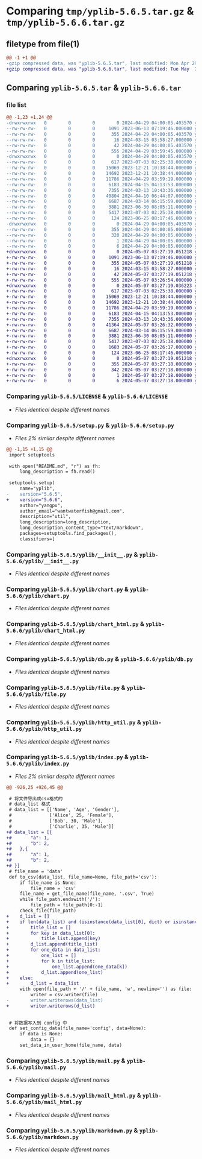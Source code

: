 # Comparing `tmp/yplib-5.6.5.tar.gz` & `tmp/yplib-5.6.6.tar.gz`

## filetype from file(1)

```diff
@@ -1 +1 @@
-gzip compressed data, was "yplib-5.6.5.tar", last modified: Mon Apr 29 04:00:05 2024, max compression
+gzip compressed data, was "yplib-5.6.6.tar", last modified: Tue May  7 03:27:19 2024, max compression
```

## Comparing `yplib-5.6.5.tar` & `yplib-5.6.6.tar`

### file list

```diff
@@ -1,23 +1,24 @@
-drwxrwxrwx   0        0        0        0 2024-04-29 04:00:05.403570 yplib-5.6.5/
--rw-rw-rw-   0        0        0     1091 2023-06-13 07:19:46.000000 yplib-5.6.5/LICENSE
--rw-rw-rw-   0        0        0      355 2024-04-29 04:00:05.403570 yplib-5.6.5/PKG-INFO
--rw-rw-rw-   0        0        0       16 2024-03-15 03:58:27.000000 yplib-5.6.5/README.md
--rw-rw-rw-   0        0        0       42 2024-04-29 04:00:05.403570 yplib-5.6.5/setup.cfg
--rw-rw-rw-   0        0        0      555 2024-04-29 03:59:45.000000 yplib-5.6.5/setup.py
-drwxrwxrwx   0        0        0        0 2024-04-29 04:00:05.403570 yplib-5.6.5/yplib/
--rw-rw-rw-   0        0        0      617 2023-07-03 02:25:38.000000 yplib-5.6.5/yplib/__init__.py
--rw-rw-rw-   0        0        0    15069 2023-12-21 10:38:44.000000 yplib-5.6.5/yplib/chart.py
--rw-rw-rw-   0        0        0    14692 2023-12-21 10:38:44.000000 yplib-5.6.5/yplib/chart_html.py
--rw-rw-rw-   0        0        0    11786 2024-04-29 03:59:19.000000 yplib-5.6.5/yplib/db.py
--rw-rw-rw-   0        0        0     6183 2024-04-15 04:13:53.000000 yplib-5.6.5/yplib/file.py
--rw-rw-rw-   0        0        0     7355 2024-03-13 10:43:36.000000 yplib-5.6.5/yplib/http_util.py
--rw-rw-rw-   0        0        0    40804 2024-04-10 06:44:07.000000 yplib-5.6.5/yplib/index.py
--rw-rw-rw-   0        0        0     6687 2024-03-14 06:15:59.000000 yplib-5.6.5/yplib/mail.py
--rw-rw-rw-   0        0        0     3881 2023-06-30 08:05:11.000000 yplib-5.6.5/yplib/mail_html.py
--rw-rw-rw-   0        0        0     5417 2023-07-03 02:25:38.000000 yplib-5.6.5/yplib/markdown.py
--rw-rw-rw-   0        0        0      124 2023-06-25 08:17:46.000000 yplib-5.6.5/yplib/temp.py
-drwxrwxrwx   0        0        0        0 2024-04-29 04:00:05.403570 yplib-5.6.5/yplib.egg-info/
--rw-rw-rw-   0        0        0      355 2024-04-29 04:00:05.000000 yplib-5.6.5/yplib.egg-info/PKG-INFO
--rw-rw-rw-   0        0        0      320 2024-04-29 04:00:05.000000 yplib-5.6.5/yplib.egg-info/SOURCES.txt
--rw-rw-rw-   0        0        0        1 2024-04-29 04:00:05.000000 yplib-5.6.5/yplib.egg-info/dependency_links.txt
--rw-rw-rw-   0        0        0        6 2024-04-29 04:00:05.000000 yplib-5.6.5/yplib.egg-info/top_level.txt
+drwxrwxrwx   0        0        0        0 2024-05-07 03:27:19.051218 yplib-5.6.6/
+-rw-rw-rw-   0        0        0     1091 2023-06-13 07:19:46.000000 yplib-5.6.6/LICENSE
+-rw-rw-rw-   0        0        0      355 2024-05-07 03:27:19.051218 yplib-5.6.6/PKG-INFO
+-rw-rw-rw-   0        0        0       16 2024-03-15 03:58:27.000000 yplib-5.6.6/README.md
+-rw-rw-rw-   0        0        0       42 2024-05-07 03:27:19.051218 yplib-5.6.6/setup.cfg
+-rw-rw-rw-   0        0        0      555 2024-05-07 03:26:54.000000 yplib-5.6.6/setup.py
+drwxrwxrwx   0        0        0        0 2024-05-07 03:27:19.036223 yplib-5.6.6/yplib/
+-rw-rw-rw-   0        0        0      617 2023-07-03 02:25:38.000000 yplib-5.6.6/yplib/__init__.py
+-rw-rw-rw-   0        0        0    15069 2023-12-21 10:38:44.000000 yplib-5.6.6/yplib/chart.py
+-rw-rw-rw-   0        0        0    14692 2023-12-21 10:38:44.000000 yplib-5.6.6/yplib/chart_html.py
+-rw-rw-rw-   0        0        0    11786 2024-04-29 03:59:19.000000 yplib-5.6.6/yplib/db.py
+-rw-rw-rw-   0        0        0     6183 2024-04-15 04:13:53.000000 yplib-5.6.6/yplib/file.py
+-rw-rw-rw-   0        0        0     7355 2024-03-13 10:43:36.000000 yplib-5.6.6/yplib/http_util.py
+-rw-rw-rw-   0        0        0    41364 2024-05-07 03:26:32.000000 yplib-5.6.6/yplib/index.py
+-rw-rw-rw-   0        0        0     6687 2024-03-14 06:15:59.000000 yplib-5.6.6/yplib/mail.py
+-rw-rw-rw-   0        0        0     3881 2023-06-30 08:05:11.000000 yplib-5.6.6/yplib/mail_html.py
+-rw-rw-rw-   0        0        0     5417 2023-07-03 02:25:38.000000 yplib-5.6.6/yplib/markdown.py
+-rw-rw-rw-   0        0        0     1683 2024-05-07 03:26:17.000000 yplib-5.6.6/yplib/multi_thread.py
+-rw-rw-rw-   0        0        0      124 2023-06-25 08:17:46.000000 yplib-5.6.6/yplib/temp.py
+drwxrwxrwx   0        0        0        0 2024-05-07 03:27:19.051218 yplib-5.6.6/yplib.egg-info/
+-rw-rw-rw-   0        0        0      355 2024-05-07 03:27:18.000000 yplib-5.6.6/yplib.egg-info/PKG-INFO
+-rw-rw-rw-   0        0        0      342 2024-05-07 03:27:18.000000 yplib-5.6.6/yplib.egg-info/SOURCES.txt
+-rw-rw-rw-   0        0        0        1 2024-05-07 03:27:18.000000 yplib-5.6.6/yplib.egg-info/dependency_links.txt
+-rw-rw-rw-   0        0        0        6 2024-05-07 03:27:18.000000 yplib-5.6.6/yplib.egg-info/top_level.txt
```

### Comparing `yplib-5.6.5/LICENSE` & `yplib-5.6.6/LICENSE`

 * *Files identical despite different names*

### Comparing `yplib-5.6.5/setup.py` & `yplib-5.6.6/setup.py`

 * *Files 2% similar despite different names*

```diff
@@ -1,15 +1,15 @@
 import setuptools
 
 with open("README.md", "r") as fh:
     long_description = fh.read()
 
 setuptools.setup(
     name="yplib",
-    version="5.6.5",
+    version="5.6.6",
     author="yangpu",
     author_email="wantwaterfish@gmail.com",
     description="util",
     long_description=long_description,
     long_description_content_type="text/markdown",
     packages=setuptools.find_packages(),
     classifiers=[
```

### Comparing `yplib-5.6.5/yplib/__init__.py` & `yplib-5.6.6/yplib/__init__.py`

 * *Files identical despite different names*

### Comparing `yplib-5.6.5/yplib/chart.py` & `yplib-5.6.6/yplib/chart.py`

 * *Files identical despite different names*

### Comparing `yplib-5.6.5/yplib/chart_html.py` & `yplib-5.6.6/yplib/chart_html.py`

 * *Files identical despite different names*

### Comparing `yplib-5.6.5/yplib/db.py` & `yplib-5.6.6/yplib/db.py`

 * *Files identical despite different names*

### Comparing `yplib-5.6.5/yplib/file.py` & `yplib-5.6.6/yplib/file.py`

 * *Files identical despite different names*

### Comparing `yplib-5.6.5/yplib/http_util.py` & `yplib-5.6.6/yplib/http_util.py`

 * *Files identical despite different names*

### Comparing `yplib-5.6.5/yplib/index.py` & `yplib-5.6.6/yplib/index.py`

 * *Files 2% similar despite different names*

```diff
@@ -926,25 +926,45 @@
 
 # 将文件导出成csv格式的
 # data_list 格式
 # data_list = [['Name', 'Age', 'Gender'],
 #              ['Alice', 25, 'Female'],
 #              ['Bob', 30, 'Male'],
 #              ['Charlie', 35, 'Male']]
+# data_list = [{
+#       "a": 1,
+#       "b": 2,
+#   },{
+#       "a": 1,
+#       "b": 2,
+# }]
 # file_name = 'data'
 def to_csv(data_list, file_name=None, file_path='csv'):
     if file_name is None:
         file_name = 'csv'
     file_name = get_file_name(file_name, '.csv', True)
     while file_path.endswith('/'):
         file_path = file_path[0:-1]
     check_file(file_path)
+    d_list = []
+    if len(data_list) and (isinstance(data_list[0], dict) or isinstance(data_list[0], tuple)):
+        title_list = []
+        for key in data_list[0]:
+            title_list.append(key)
+        d_list.append(title_list)
+        for one_data in data_list:
+            one_list = []
+            for k in title_list:
+                one_list.append(one_data[k])
+            d_list.append(one_list)
+    else:
+        d_list = data_list
     with open(file_path + '/' + file_name, 'w', newline='') as file:
         writer = csv.writer(file)
-        writer.writerows(data_list)
+        writer.writerows(d_list)
 
 
 # 将数据写入到 config 中
 def set_config_data(file_name='config', data=None):
     if data is None:
         data = {}
     set_data_in_user_home(file_name, data)
```

### Comparing `yplib-5.6.5/yplib/mail.py` & `yplib-5.6.6/yplib/mail.py`

 * *Files identical despite different names*

### Comparing `yplib-5.6.5/yplib/mail_html.py` & `yplib-5.6.6/yplib/mail_html.py`

 * *Files identical despite different names*

### Comparing `yplib-5.6.5/yplib/markdown.py` & `yplib-5.6.6/yplib/markdown.py`

 * *Files identical despite different names*

